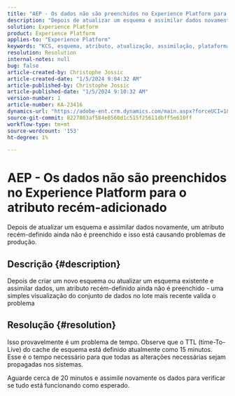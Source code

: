 ```yaml
---
title: "AEP - Os dados não são preenchidos no Experience Platform para o atributo recém-adicionado"
description: "Depois de atualizar um esquema e assimilar dados novamente, um atributo recém-definido ainda não é preenchido"
solution: Experience Platform
product: Experience Platform
applies-to: "Experience Platform"
keywords: "KCS, esquema, atributo, atualização, assimilação, plataforma de experiência"
resolution: Resolution
internal-notes: null
bug: false
article-created-by: Christophe Jossic
article-created-date: "1/5/2024 9:04:32 AM"
article-published-by: Christophe Jossic
article-published-date: "1/5/2024 9:10:32 AM"
version-number: 1
article-number: KA-23416
dynamics-url: "https://adobe-ent.crm.dynamics.com/main.aspx?forceUCI=1&pagetype=entityrecord&etn=knowledgearticle&id=27290c6d-a9ab-ee11-be37-6045bd006268"
source-git-commit: 8227803af584e8560d1c515f25611dbff5e610ff
workflow-type: tm+mt
source-wordcount: '153'
ht-degree: 1%

---
```


# AEP - Os dados não são preenchidos no Experience Platform para o atributo recém-adicionado


Depois de atualizar um esquema e assimilar dados novamente, um atributo recém-definido ainda não é preenchido e isso está causando problemas de produção.

## Descrição {#description}

Depois de criar um novo esquema ou atualizar um esquema existente e assimilar dados, um atributo recém-definido ainda não é preenchido - uma simples visualização do conjunto de dados no lote mais recente valida o problema

## Resolução {#resolution}


Isso provavelmente é um problema de tempo. Observe que o TTL (time-To-Live) do cache de esquema está definido atualmente como 15 minutos. Esse é o tempo necessário para que todas as alterações necessárias sejam propagadas nos sistemas.

Aguarde cerca de 20 minutos e assimile novamente os dados para verificar se tudo está funcionando como esperado.
